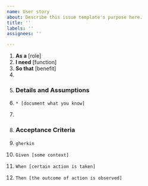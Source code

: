 ```yaml
---
name: User story
about: Describe this issue template's purpose here.
title: ''
labels: ''
assignees: ''

---
```


1. **As a** [role]  
2. **I need** [function]  
3. **So that** [benefit]  
4.       
5. ### Details and Assumptions
6.     * [document what you know]      
7. 
8. ### Acceptance Criteria     
9.     gherkin 
10.     Given [some context]
11.     When [certain action is taken]
12.     Then [the outcome of action is observed]
